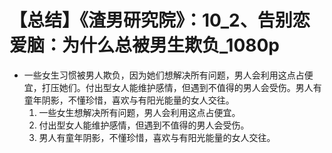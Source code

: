 # 【总结】《渣男研究院》：10_2、告别恋爱脑：为什么总被男生欺负_1080p

-   一些女生习惯被男人欺负，因为她们想解决所有问题，男人会利用这点占便宜，打压她们。付出型女人能维护感情，但遇到不值得的男人会受伤。男人有童年阴影，不懂珍惜，喜欢与有阳光能量的女人交往。
    1.  一些女生想解决所有问题，男人会利用这点占便宜。
    2.  付出型女人能维护感情，但遇到不值得的男人会受伤。
    3.  男人有童年阴影，不懂珍惜，喜欢与有阳光能量的女人交往。